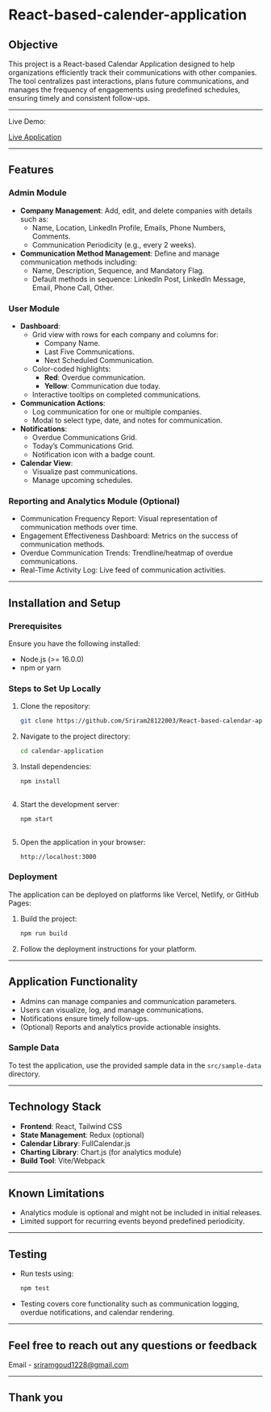 # React-based-calender-application

## Objective
This project is a React-based Calendar Application designed to help organizations efficiently track their communications with other companies. The tool centralizes past interactions, plans future communications, and manages the frequency of engagements using predefined schedules, ensuring timely and consistent follow-ups.

---
Live Demo: 

[Live Application](https://srirammarka-entnt-react-calender-app.netlify.app)

---

## Features

### Admin Module
- **Company Management**: Add, edit, and delete companies with details such as:
  - Name, Location, LinkedIn Profile, Emails, Phone Numbers, Comments.
  - Communication Periodicity (e.g., every 2 weeks).
- **Communication Method Management**: Define and manage communication methods including:
  - Name, Description, Sequence, and Mandatory Flag.
  - Default methods in sequence: LinkedIn Post, LinkedIn Message, Email, Phone Call, Other.

### User Module
- **Dashboard**:
  - Grid view with rows for each company and columns for: 
    - Company Name.
    - Last Five Communications.
    - Next Scheduled Communication.
  - Color-coded highlights:
    - **Red**: Overdue communication.
    - **Yellow**: Communication due today.
  - Interactive tooltips on completed communications.
- **Communication Actions**:
  - Log communication for one or multiple companies.
  - Modal to select type, date, and notes for communication.
- **Notifications**:
  - Overdue Communications Grid.
  - Today’s Communications Grid.
  - Notification icon with a badge count.
- **Calendar View**:
  - Visualize past communications.
  - Manage upcoming schedules.

### Reporting and Analytics Module (Optional)
- Communication Frequency Report: Visual representation of communication methods over time.
- Engagement Effectiveness Dashboard: Metrics on the success of communication methods.
- Overdue Communication Trends: Trendline/heatmap of overdue communications.
- Real-Time Activity Log: Live feed of communication activities.

---

## Installation and Setup

### Prerequisites
Ensure you have the following installed:
- Node.js (>= 16.0.0)
- npm or yarn

### Steps to Set Up Locally
1. Clone the repository:
   ```bash
   git clone https://github.com/Sriram28122003/React-based-calendar-application.git
   ```
2. Navigate to the project directory:
   ```bash
   cd calendar-application
   ```
3. Install dependencies:
   ```bash
   npm install
  
   ```
4. Start the development server:
   ```bash
   npm start
  
   ```
5. Open the application in your browser:
   ```
   http://localhost:3000
   ```

### Deployment
The application can be deployed on platforms like Vercel, Netlify, or GitHub Pages:
1. Build the project:
   ```bash
   npm run build
   ```
2. Follow the deployment instructions for your platform.

---

## Application Functionality
- Admins can manage companies and communication parameters.
- Users can visualize, log, and manage communications.
- Notifications ensure timely follow-ups.
- (Optional) Reports and analytics provide actionable insights.

### Sample Data
To test the application, use the provided sample data in the `src/sample-data` directory.

---

## Technology Stack
- **Frontend**: React, Tailwind CSS
- **State Management**: Redux (optional)
- **Calendar Library**: FullCalendar.js
- **Charting Library**: Chart.js (for analytics module)
- **Build Tool**: Vite/Webpack

---

## Known Limitations
- Analytics module is optional and might not be included in initial releases.
- Limited support for recurring events beyond predefined periodicity.

---

## Testing
- Run tests using:
  ```bash
  npm test
  ```
- Testing covers core functionality such as communication logging, overdue notifications, and calendar rendering.

---

## Feel free to reach out any questions or feedback

Email - sriramgoud1228@gmail.com

---

## Thank you
